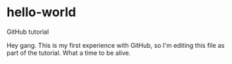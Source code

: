 # hello-world
GitHub tutorial

Hey gang. This is my first experience with GitHub, so I'm editing this file as part of the tutorial.
What a time to be alive.

